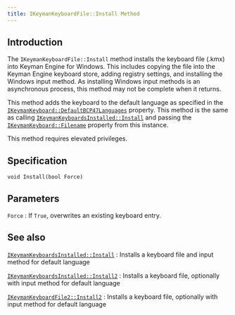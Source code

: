 ```yaml
---
title: IKeymanKeyboardFile::Install Method
---
```


## Introduction

The `IKeymanKeyboardFile::Install` method installs the keyboard file
(.kmx) into Keyman Engine for Windows. This includes copying the file
into the Keyman Engine keyboard store, adding registry settings, and
installing the Windows input method. As installing Windows input methods
is an asynchronous process, this method may not be complete when it
returns.

This method adds the keyboard to the default language as specified in
the
[`IKeymanKeyboard::DefaultBCP47Languages`](../IKeymanKeyboard/DefaultBCP47Languages)
property. This method is the same as calling
[`IKeymanKeyboardsInstalled::Install`](../IKeymanKeyboardsInstalled/Install)
and passing the
[`IKeymanKeyboard::Filename`](../IKeymanKeyboard/Filename) property from
this instance.

This method requires elevated privileges.

## Specification

``` clike
void Install(bool Force)
```

## Parameters

`Force`
:   If `True`, overwrites an existing keyboard entry.

## See also

[`IKeymanKeyboardsInstalled::Install`](../IKeymanKeyboardsInstalled/Install)
:   Installs a keyboard file and input method for default language

[`IKeymanKeyboardsInstalled::Install2`](../IKeymanKeyboardsInstalled2/Install2)
:   Installs a keyboard file, optionally with input method for default
    language

[`IKeymanKeyboardFile2::Install2`](../IKeymanKeyboardFile2/Install2)
:   Installs a keyboard file, optionally with input method for default
    language
